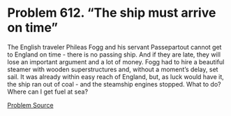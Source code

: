 # Problem 612. “The ship must arrive on time”

The English traveler Phileas Fogg and his servant Passepartout cannot get to England on time - there is no passing ship. And if they are late, they will lose an important argument and a lot of money. Fogg had to hire a beautiful steamer with wooden superstructures and, without a moment’s delay, set sail. It was already within easy reach of England, but, as luck would have it, the ship ran out of coal - and the steamship engines stopped. What to do? Where can I get fuel at sea?

[Problem Source](https://www.trizland.ru/tasks/1727/)